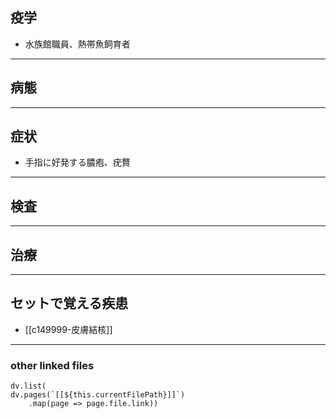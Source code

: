 ## 疫学
- 水族館職員、熱帯魚飼育者
---
## 病態
---
## 症状
- 手指に好発する膿疱、疣贅
---
## 検査
---
## 治療
---
## セットで覚える疾患
- [[c149999-皮膚結核]]
---
### other linked files
```dataviewjs
dv.list(
dv.pages(`[[${this.currentFilePath}]]`)
	.map(page => page.file.link))
```